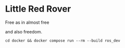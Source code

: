 # Little Red Rover

Free as in almost free

and also freedom.

`cd docker && docker compose run --rm --build ros_dev`
